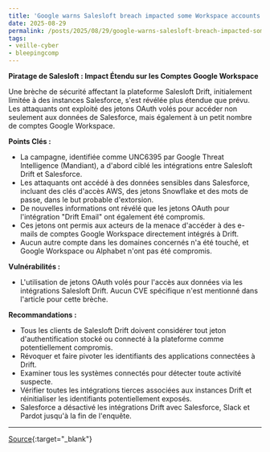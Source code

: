 ```yaml
---
title: 'Google warns Salesloft breach impacted some Workspace accounts'
date: 2025-08-29
permalink: /posts/2025/08/29/google-warns-salesloft-breach-impacted-some-workspace-accounts/
tags:
- veille-cyber
- bleepingcomp
---
```

**Piratage de Salesloft : Impact Étendu sur les Comptes Google Workspace**

Une brèche de sécurité affectant la plateforme Salesloft Drift, initialement limitée à des instances Salesforce, s'est révélée plus étendue que prévu. Les attaquants ont exploité des jetons OAuth volés pour accéder non seulement aux données de Salesforce, mais également à un petit nombre de comptes Google Workspace.

**Points Clés :**

*   La campagne, identifiée comme UNC6395 par Google Threat Intelligence (Mandiant), a d'abord ciblé les intégrations entre Salesloft Drift et Salesforce.
*   Les attaquants ont accédé à des données sensibles dans Salesforce, incluant des clés d'accès AWS, des jetons Snowflake et des mots de passe, dans le but probable d'extorsion.
*   De nouvelles informations ont révélé que les jetons OAuth pour l'intégration "Drift Email" ont également été compromis.
*   Ces jetons ont permis aux acteurs de la menace d'accéder à des e-mails de comptes Google Workspace directement intégrés à Drift.
*   Aucun autre compte dans les domaines concernés n'a été touché, et Google Workspace ou Alphabet n'ont pas été compromis.

**Vulnérabilités :**

*   L'utilisation de jetons OAuth volés pour l'accès aux données via les intégrations Salesloft Drift. Aucun CVE spécifique n'est mentionné dans l'article pour cette brèche.

**Recommandations :**

*   Tous les clients de Salesloft Drift doivent considérer tout jeton d'authentification stocké ou connecté à la plateforme comme potentiellement compromis.
*   Révoquer et faire pivoter les identifiants des applications connectées à Drift.
*   Examiner tous les systèmes connectés pour détecter toute activité suspecte.
*   Vérifier toutes les intégrations tierces associées aux instances Drift et réinitialiser les identifiants potentiellement exposés.
*   Salesforce a désactivé les intégrations Drift avec Salesforce, Slack et Pardot jusqu'à la fin de l'enquête.

---
[Source](https://www.bleepingcomputer.com/news/security/google-warns-salesloft-breach-impacted-some-workspace-accounts/){:target="_blank"}
